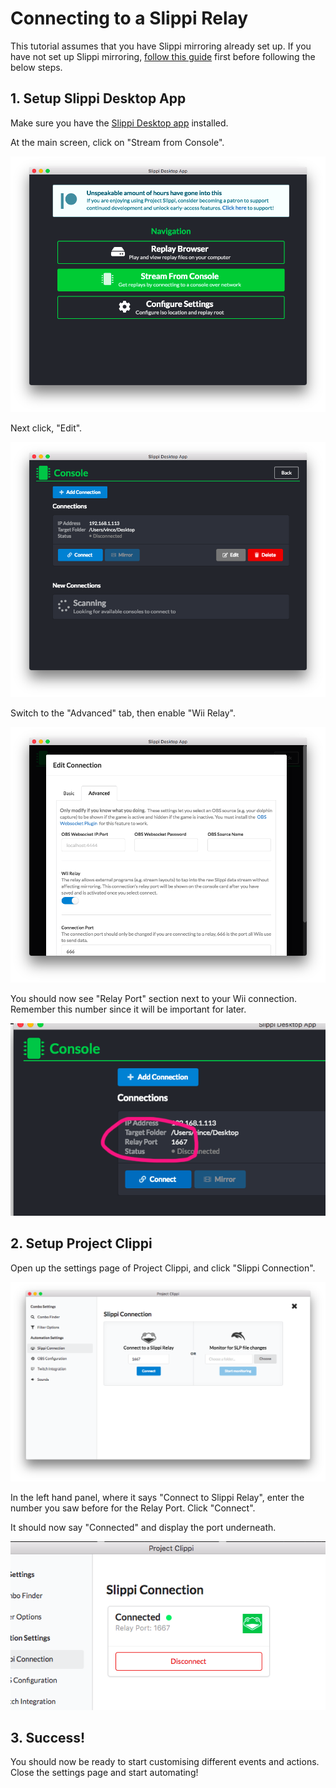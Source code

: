 # Connecting to a Slippi Relay

This tutorial assumes that you have Slippi mirroring already set up. If you have not set up Slippi mirroring, [follow this guide](https://docs.google.com/document/d/1ezavBjqVGbVO8aqSa5EHfq7ZflrTCvezRYjOf51MOWg/edit) first before following the below steps.

## 1. Setup Slippi Desktop App

Make sure you have the [Slippi Desktop app](https://slippi.gg/downloads) installed.

At the main screen, click on "Stream from Console".

![Desktop app screenshot](images/1-1-desktop-app.png)

Next click, "Edit".

![Console before](images/1-2-console-before.png)

Switch to the "Advanced" tab, then enable "Wii Relay".

![Enable Wii Relay setting](images/1-3-wii-relay.png)

You should now see "Relay Port" section next to your Wii connection. Remember this number since it will be important for later.

![Console after](images/1-4-console-after.png)

## 2. Setup Project Clippi

Open up the settings page of Project Clippi, and click "Slippi Connection".

![Clippi settings](images/2-1-clippi-settings.png)

In the left hand panel, where it says "Connect to Slippi Relay", enter the number you saw before for the Relay Port. Click "Connect".

It should now say "Connected" and display the port underneath.

![Connected](images/2-2-connected.png)

## 3. Success!

You should now be ready to start customising different events and actions. Close the settings page and start automating!